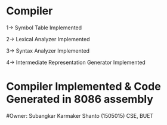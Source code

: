 # Compiler

1-> Symbol Table Implemented

2-> Lexical Analyzer Implemented

3-> Syntax Analyzer Implemented

4-> Intermediate Representation Generator Implemented

# Compiler Implemented & Code Generated in 8086 assembly



#Owner: Subangkar Karmaker Shanto (1505015)
        CSE, BUET